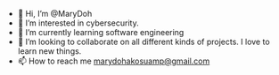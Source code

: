 - 👋 Hi, I’m @MaryDoh
- 👀 I’m interested in cybersecurity.
- 🌱 I’m currently learning software engineering
- 💞️ I’m looking to collaborate on all different kinds of projects. I love to learn new things.
- 📫 How to reach me marydohakosuamp@gmail.com

<!---
MaryDoh/MaryDoh is a ✨ special ✨ repository because its `README.md` (this file) appears on your GitHub profile.
You can click the Preview link to take a look at your changes.
--->
